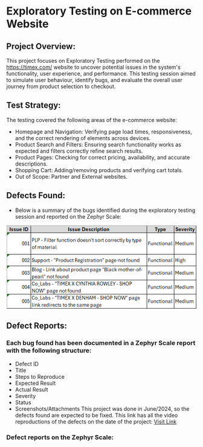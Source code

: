 # Exploratory Testing on E-commerce Website

## Project Overview:
This project focuses on Exploratory Testing performed on the https://timex.com/ website to uncover potential issues in the system's functionality, user experience, and performance. This testing session aimed to simulate user behaviour, identify bugs, and evaluate the overall user journey from product selection to checkout.

## Test Strategy:
The testing covered the following areas of the e-commerce website:
- Homepage and Navigation: Verifying page load times, responsiveness, and the correct rendering of elements across devices.
- Product Search and Filters: Ensuring search functionality works as expected and filters correctly refine search results.
- Product Pages: Checking for correct pricing, availability, and accurate descriptions.
- Shopping Cart: Adding/removing products and verifying cart totals.
- Out of Scope: Partner and External websites. 

## Defects Found:
* Below is a summary of the bugs identified during the exploratory testing session and reported on the Zephyr Scale:
  
![alt text](https://github.com/fpfernandes/exploratorytesting/blob/main/issuetable.png)

## Defect Reports:
### Each bug found has been documented in a Zephyr Scale report with the following structure:
- Defect ID
- Title
- Steps to Reproduce
- Expected Result
- Actual Result
- Severity
- Status
- Screenshots/Attachments
This project was done in June/2024, so the defects found are expected to be fixed. This link has all the video reproductions of the defects on the date of the project: [Visit Link](https://drive.google.com/drive/folders/1SwrkXnmdU-8a4mHVKeWK4VPgu9mSKXw8?usp=sharing)

### Defect reports on the Zephyr Scale:



